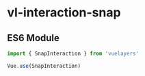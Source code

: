 # vl-interaction-snap

## ES6 Module

```javascript
import { SnapInteraction } from 'vuelayers'

Vue.use(SnapInteraction)
```
